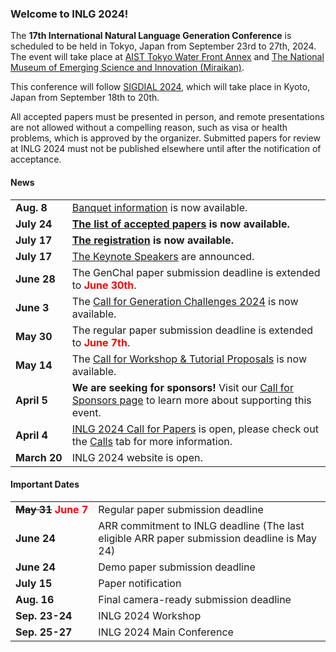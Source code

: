 ### Welcome to INLG 2024!

The **17th International Natural Language Generation Conference** is scheduled to be held in Tokyo, Japan from September 23rd to 27th, 2024.
The event will take place at [AIST Tokyo Water Front Annex](https://www.aist.go.jp/aist_e/guidemap/waterfront/watefront_map.html) and [The National Museum of Emerging Science and Innovation (Miraikan)](https://www.miraikan.jst.go.jp/en/).

This conference will follow [SIGDIAL 2024](https://2024.sigdial.org), which will take place in Kyoto, Japan from September 18th to 20th.

All accepted papers must be presented in person, and remote presentations are not allowed without a compelling reason, such as visa or health problems, which is approved by the organizer. Submitted papers for review at INLG 2024 must not be published elsewhere until after the notification of acceptance.

#### News

<table>
  <tbody>
    <tr>
      <td style="white-space: nowrap;"><b>Aug. 8</b></td>
      <td><a href="/banquet.html">Banquet information</a> is now available.</td>
    </tr>
    <tr>
      <td style="white-space: nowrap;"><b>July 24</b></td>
      <td><b><a href="/accepted-papers.html">The list of accepted papers</a> is now available.</b></td>
    </tr>
    <tr>
      <td style="white-space: nowrap;"><b>July 17</b></td>
      <td><b><a href="/registration.html">The registration</a> is now available.</b></td>
    </tr>
    <tr>
      <td style="white-space: nowrap;"><b>July 17</b></td>
      <td><a href="/keynotes.html">The Keynote Speakers</a> are announced.</td>
    </tr>
    <tr>
      <td style="white-space: nowrap;"><b>June 28</b></td>
      <td>The GenChal paper submission deadline is extended to <b><span style="color: red;">June 30th</span></b>.</td>
    </tr>
    <tr>
      <td style="white-space: nowrap;"><b>June 3</b></td>
      <td>The <a href="/calls.html#genchal">Call for Generation Challenges 2024</a> is now available.</td>
    </tr>
    <tr>
      <td style="white-space: nowrap;"><b>May 30</b></td>
      <td>The regular paper submission deadline is extended to <b><span style="color: red;">June 7th</span></b>.</td>
    </tr>
    <tr>
      <td style="white-space: nowrap;"><b>May 14</b></td>
      <td>The <a href="/calls.html#workshops-tutorials">Call for Workshop & Tutorial Proposals</a> is now available.</td>
    </tr>
    <tr>
      <td style="white-space: nowrap;"><b>April 5</b></td>
      <td><b>We are seeking for sponsors!</b> Visit our <a href="/calls.html#sponsors">Call for Sponsors page</a> to learn more about supporting this event.</td>
    </tr>
    <tr>
      <td style="white-space: nowrap;"><b>April 4</b></td>
      <td><a href="/calls.html#cfp">INLG 2024 Call for Papers</a> is open, please check out the <a href="/calls.html">Calls</a> tab for more information.</td>
    </tr>
    <tr>
      <td style="white-space: nowrap;"><b>March 20</b></td>
      <td>INLG 2024 website is open.</td>
    </tr>
  </tbody>
</table>

#### Important Dates

<table>
  <tbody>
    <tr>
      <td style="white-space: nowrap;"><b><s>May 31</s> <span style="color: red;">June 7</span></b></td>
      <td>Regular paper submission deadline</td>
    </tr>
    <tr>
      <td style="white-space: nowrap;"><b>June 24</b></td>
      <td>ARR commitment to INLG deadline (The last eligible ARR paper submission deadline is May 24)</td>
    </tr>
    <tr>
      <td style="white-space: nowrap;"><b>June 24</b></td>
      <td>Demo paper submission deadline</td>
    </tr>
    <tr>
      <td style="white-space: nowrap;"><b>July 15</b></td>
      <td>Paper notification</td>
    </tr>
    <tr>
      <td style="white-space: nowrap;"><b>Aug. 16</b></td>
      <td>Final camera-ready submission deadline</td>
    </tr>
    <tr>
      <td style="white-space: nowrap;"><b>Sep. 23-24</b></td>
      <td>INLG 2024 Workshop</td>
    </tr>
    <tr>
      <td style="white-space: nowrap;"><b>Sep. 25-27</b></td>
      <td>INLG 2024 Main Conference</td>
    </tr>
  </tbody>
</table>

